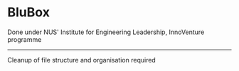 # BluBox
Done under NUS' Institute for Engineering Leadership, InnoVenture programme

-----------------------------------------------
Cleanup of file structure and organisation required
